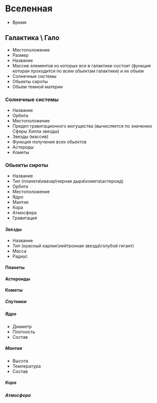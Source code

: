 # Вселенная
- Время

## Галактика \ Гало
- Местоположение
- Размер
- Название
- Массив элементов из которых все в галактике состоит (функция которая проходится по всем обьектам галактики) и их обьем
- Солнечные системы
- Обьекты сироты
- Обьем темной материи


### Солнечные системы
- Название
- Орбита
- Местоположение
- Предел гравитационного могущества (вычисляется по значению Сферы Хилла звезды)
- Звезды (массив)
- Функция получения всех обьектов
- Астероды
- Кометы

### Обьекты сироты
- Название
- Тип (планета\квазар\черная дыра\комета\астероид)
- Орбита
- Местоположение
- Ядро
- Мантия
- Кора
- Атмосфера
- Гравитация

#### Звезды
- Название
- Тип (красный карлик\нейтронная звезда\голубой гигант)
- Масса
- Радиус


#### Планеты

#### Астероиды

#### Кометы

##### Спутники

##### Ядро
- Диаметр
- Плотность
- Состав

##### Мантия
- Высота
- Температура
- Состав

##### Кора


##### Атмосфера

